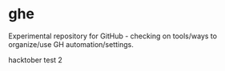 # ghe
Experimental repository for GitHub - checking on tools/ways to organize/use GH automation/settings.

hacktober test 2
